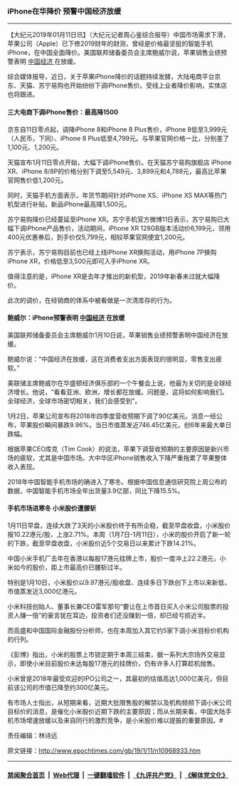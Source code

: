 ### iPhone在华降价 预警中国经济放缓
------------------------

<p>
 【大纪元2019年01月11日讯】（大纪元记者周心鉴综合报导）中国市场需求下滑，苹果公司（Apple）已下修2019财年的财测，曾经是价格最坚挺的智能手机 iPhone，在中国全面降价。美国联邦储备委员会主席鲍威尔说，苹果销售业绩预警表明
 <a href="http://www.epochtimes.com/gb/tag/%E4%B8%AD%E5%9B%BD%E7%BB%8F%E6%B5%8E.html">
  中国经济
 </a>
 在放缓。
</p>
<p>
 综合媒体报导，近日，关于苹果iPhone降价的话题持续发酵，大陆电商平台京东、天猫、苏宁易购也开始纷纷下调iPhone售价。受线上业者降价影响，实体店也将跟进。
</p>
<h4>
 三大电商下调iPhone售价：最高降1500
</h4>
<p>
 京东自11日零点起，调降iPhone 8和iPhone 8 Plus售价，iPhone 8低至3,999元（人民币，下同）、iPhone 8 Plus低至4,799元。与苹果官网价格一比，分别差了1,100元、1,200元。
</p>
<p>
 天猫宣布1月11日零点开始，大幅下调iPhone售价。在天猫苏宁易购旗舰店 iPhone XR、iPhone 8/8P的价格分别下调至5,549元、3,899元和4,788元，最高比苹果官网售价低1,200元。
</p>
<p>
 同时，天猫手机方面表示，年货节期间针对iPhone XS、iPhone XS MAX等热门机型进行补贴，新品iPhone最高降1,500元。
</p>
<p>
 苏宁易购降价已经蔓延至iPhone XR。苏宁手机官方微博11日表示，苏宁易购已大幅下调iPhone产品售价，活动期间，iPhone XR 128GB版本活动价6,199元，领用400元优惠券后，到手价仅5,799元，相较苹果官网便宜1,200元。
</p>
<p>
 苏宁表示，苏宁易购目前也已经上线iPhone XR换购活动，用iPhone 7P换购iPhone XR，价格低至3,500元即可入手iPhone XR。
</p>
<p>
 值得注意的是，iPhone XR是去年才推出的新机型，2019年新春未过就大幅降价。
</p>
<p>
 此次的调价，在经销商的体系中被看做是一次清库存的行为。
</p>
<h4>
 鲍威尔：iPhone预警表明
 <a href="http://www.epochtimes.com/gb/tag/%E4%B8%AD%E5%9B%BD%E7%BB%8F%E6%B5%8E.html">
  中国经济
 </a>
 在放缓
</h4>
<p>
 美国联邦储备委员会主席鲍威尔1月10日说，苹果销售业绩预警表明中国经济在放缓。
</p>
<p>
 鲍威尔说：“中国经济在放缓，这在消费者支出方面表现的很明显，零售支出疲软。”
</p>
<p>
 美联储主席鲍威尔在华盛顿经济俱乐部的一个午餐会上说，他最为关切的是全球经济增长。他说，“看看亚洲、欧洲，增长都在放缓。问题是，这将如何影响我们。全球经济，全球市场密切相关，我们会感受到”。
</p>
<p>
 1月2日，苹果公司宣布将2018年四季度营收预期下调了90亿美元。消息一经公布，苹果股价瞬间暴跌9.96%，当日市值蒸发近746.45亿美元，创6年来最大单日跌幅。
</p>
<p>
 根据苹果CEO库克（Tim Cook）的说法，苹果下调营收预期的主要原因是新兴市场的疲软，尤其是中国市场。大中华区iPhone销售收入下降严重拖累了苹果整体收入表现。
</p>
<p>
 2018年中国智能手机市场的确进入了寒冬。根据中国信息通信研究院上周公布的数据，中国智能手机市场全年出货量3.9亿部，同比下降15.5%。
</p>
<h4>
 手机市场进寒冬 小米股价遭腰斩
</h4>
<p>
 1月11日早盘，连续大跌了3天的小米股价终于有所企稳，截至早盘收盘，小米股价报10.22港元/股，上涨2.71%。本周（1月7日-1月11日），小米的股价开启了新一轮的下跌，截至早盘收盘，小米股价近5个交易日以来累计下跌14.21%。
</p>
<p>
 中国小米手机厂去年在香港以每股17港元挂牌上市，股价一度冲上22.2港元，小米如今的股价，距上市最高价已腰斩过半。
</p>
<p>
 特别是1月10日，小米股价以9.97港元/股收盘、连续多日下跌创下上市以来新低，市值蒸发近3,000亿港元。
</p>
<p>
 小米科技创始人、董事长兼CEO雷军那句“要让在上市首日买入小米公司股票的投资人赚一倍”的豪言犹在耳边，投资者们还没赚到一倍，却已经亏损近半。
</p>
<p>
 而高盛和中国国际金融股份分析师，也在本周加入其它约5家下调小米目标价机构的行列。
</p>
<p>
 《彭博》指出，小米的股票上市锁定期于本周三结束，据一系列大宗场外交易显示，即使小米目前股价未达每股17港元的挂牌价，仍有许多人打算趁机抛售。
</p>
<p>
 小米曾是2018年最受欢迎的IPO公司之一，其最初的估值高达1,000亿美元，但目前该公司的市值已降至约300亿美元。
</p>
<p>
 有市场人士指出，从短期来看，近期大批限售股的解禁以及机构频频下调小米公司目标价的消息，是催化小米股价近期下跌的主要原因；而从长期来看，中国大陆手机市场增速放缓以及来自同行的激烈竞争，是小米股价难以提振的重要原因。#
</p>
<p>
 责任编辑：林诗远
</p>

原文链接：http://www.epochtimes.com/gb/19/1/11/n10968933.htm


------------------------
#### [禁闻聚合首页](https://github.com/gfw-breaker/banned-news/blob/master/README.md) &nbsp;|&nbsp; [Web代理](https://github.com/gfw-breaker/open-proxy/blob/master/README.md) &nbsp;|&nbsp; [一键翻墙软件](https://github.com/gfw-breaker/nogfw/blob/master/README.md) &nbsp;|&nbsp; [《九评共产党》](https://github.com/gfw-breaker/9ping.md/blob/master/README.md#九评之一评共产党是什么) &nbsp;|&nbsp; [《解体党文化》](https://github.com/gfw-breaker/jtdwh.md/blob/master/README.md#绪论)